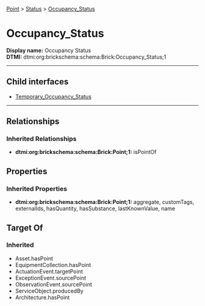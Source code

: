 [Point](../../Point.md) > [Status](../Status.md) > [Occupancy_Status](.)
# Occupancy_Status

**Display name:** Occupancy Status<br />
**DTMI:** dtmi:org:brickschema:schema:Brick:Occupancy_Status;1

---


## Child interfaces
* [Temporary_Occupancy_Status](Temporary_Occupancy_Status.md)

---
## Relationships
### Inherited Relationships
* **dtmi:org:brickschema:schema:Brick:Point;1:** isPointOf
## Properties
### Inherited Properties
* **dtmi:org:brickschema:schema:Brick:Point;1:** aggregate, customTags, externalIds, hasQuantity, hasSubstance, lastKnownValue, name
## Target Of
### Inherited
* Asset.hasPoint
* EquipmentCollection.hasPoint
* ActuationEvent.targetPoint
* ExceptionEvent.sourcePoint
* ObservationEvent.sourcePoint
* ServiceObject.producedBy
* Architecture.hasPoint
